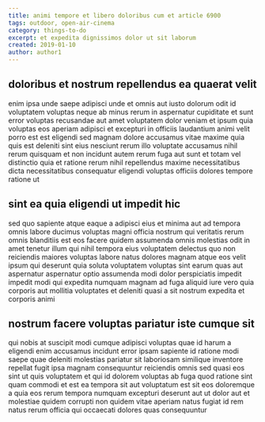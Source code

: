 ```yaml
---
title: animi tempore et libero doloribus cum et article 6900
tags: outdoor, open-air-cinema
category: things-to-do
excerpt: et expedita dignissimos dolor ut sit laborum
created: 2019-01-10
author: author1
---
```


## doloribus et nostrum repellendus ea quaerat velit

enim ipsa unde saepe adipisci unde et omnis aut iusto dolorum odit id voluptatem voluptas neque ab minus rerum in aspernatur cupiditate et sunt error voluptas recusandae aut amet voluptatem dolor veniam et ipsum quia voluptas eos aperiam adipisci et excepturi in officiis laudantium animi velit porro est est eligendi sed magnam dolore accusamus vitae maxime quia quis est deleniti sint eius nesciunt rerum illo voluptate accusamus nihil rerum quisquam et non incidunt autem rerum fuga aut sunt et totam vel distinctio quia et ratione rerum nihil repellendus maxime necessitatibus dicta necessitatibus consequatur eligendi voluptas officiis dolores tempore ratione ut

## sint ea quia eligendi ut impedit hic

sed quo sapiente atque eaque a adipisci eius et minima aut ad tempora omnis labore ducimus voluptas magni officia nostrum qui veritatis rerum omnis blanditiis est eos facere quidem assumenda omnis molestias odit in amet tenetur illum qui nihil tempora eius voluptatem delectus quo non reiciendis maiores voluptas labore natus dolores magnam atque eos velit ipsum qui deserunt quia soluta voluptatem voluptas sint earum quas aut aspernatur aspernatur optio assumenda modi dolor perspiciatis impedit impedit modi qui expedita numquam magnam ad fuga aliquid iure vero quia corporis aut mollitia voluptates et deleniti quasi a sit nostrum expedita et corporis animi

## nostrum facere voluptas pariatur iste cumque sit

qui nobis at suscipit modi cumque adipisci voluptas quae id harum a eligendi enim accusamus incidunt error ipsam sapiente id ratione modi saepe quae deleniti molestias pariatur sit laboriosam similique inventore repellat fugit ipsa magnam consequuntur reiciendis omnis sed quasi eos sint ut quis voluptatem et qui id dolorem voluptas ab fuga quod ratione sint quam commodi et est ea tempora sit aut voluptatum est sit eos doloremque a quia eos rerum tempora numquam excepturi deserunt aut ut dolor aut et molestiae quidem corrupti non quidem vitae aperiam natus fugiat id rem natus rerum officia qui occaecati dolores quas consequuntur
